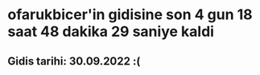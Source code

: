 # ofarukbicer'in gidisine son 4 gun 18 saat 48 dakika 29 saniye kaldi

## Gidis tarihi: 30.09.2022 :(